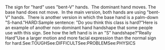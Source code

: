 The sign for "hard" uses "bent-V" hands.  The dominant 
	hand moves. The base hand does not move.  In the main version, both 
	hands are using "bent-V" hands.  There is another version in which the 
	base hand is a palm-down "S-hand."HARD:Sample sentence: "Do you think this class is hard?"Here is an example of another non-dominant hand handshape that some people use with this
  sign. See how the left hand is in an "S" handshape?"Really Hard"Use a larger motion and more facial expression than the normal sign for hard.See:TOUGHSee:DIFFICULTSee:PROBLEMSee:PHYSICS